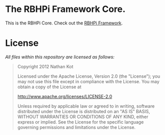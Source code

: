 # The RBHPi Framework Core.

This is the RBHPi Core. Check out the [RBHPi Framework](https://github.com/nathankot/rbhpi).

# License

_All files within this repository are licensed as follows:_

>	Copyright 2012 Nathan Kot
>
>	Licensed under the Apache License, Version 2.0 (the "License");
>	you may not use this file except in compliance with the License.
>	You may obtain a copy of the License at
>
>	http://www.apache.org/licenses/LICENSE-2.0
>
>	Unless required by applicable law or agreed to in writing, software
>	distributed under the License is distributed on an "AS IS" BASIS,
>	WITHOUT WARRANTIES OR CONDITIONS OF ANY KIND, either express or implied.
>	See the License for the specific language governing permissions and
>	limitations under the License.

